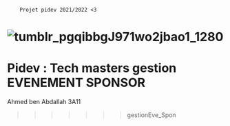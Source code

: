 
        Projet pidev 2021/2022 <3
![tumblr_pgqibbgJ971wo2jbao1_1280](https://user-images.githubusercontent.com/63337471/157345610-ee28a537-5860-4a68-81c6-6425e6da40f1.png)
=======
# Pidev : Tech masters gestion EVENEMENT SPONSOR
Ahmed ben Abdallah 3A11



>>>>>>> gestionEve_Spon
